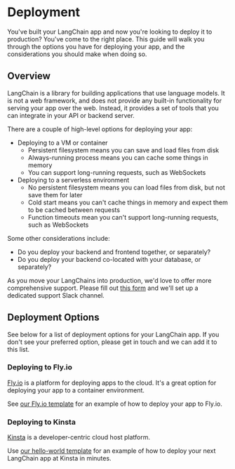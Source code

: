 # Deployment

You've built your LangChain app and now you're looking to deploy it to production? You've come to the right place. This guide will walk you through the options you have for deploying your app, and the considerations you should make when doing so.

## Overview

LangChain is a library for building applications that use language models. It is not a web framework, and does not provide any built-in functionality for serving your app over the web. Instead, it provides a set of tools that you can integrate in your API or backend server.

There are a couple of high-level options for deploying your app:

- Deploying to a VM or container
  - Persistent filesystem means you can save and load files from disk
  - Always-running process means you can cache some things in memory
  - You can support long-running requests, such as WebSockets
- Deploying to a serverless environment
  - No persistent filesystem means you can load files from disk, but not save them for later
  - Cold start means you can't cache things in memory and expect them to be cached between requests
  - Function timeouts mean you can't support long-running requests, such as WebSockets

Some other considerations include:

- Do you deploy your backend and frontend together, or separately?
- Do you deploy your backend co-located with your database, or separately?

As you move your LangChains into production, we'd love to offer more comprehensive support. Please fill out [this form](https://forms.gle/57d8AmXBYp8PP8tZA) and we'll set up a dedicated support Slack channel.

## Deployment Options

See below for a list of deployment options for your LangChain app. If you don't see your preferred option, please get in touch and we can add it to this list.

### Deploying to Fly.io

[Fly.io](https://fly.io) is a platform for deploying apps to the cloud. It's a great option for deploying your app to a container environment.

See [our Fly.io template](https://github.com/hwchase17/langchain-template-node-fly) for an example of how to deploy your app to Fly.io.

### Deploying to Kinsta

[Kinsta](https://kinsta.com) is a developer-centric cloud host platform.

Use [our hello-world template](https://github.com/kinsta/hello-world-langchainjs) for an example of how to deploy your next LangChain app at Kinsta in minutes.
